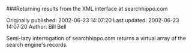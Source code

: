 ###Returning results from the XML interface at searchhippo.com

Originally published: 2002-06-23 14:07:20
Last updated: 2002-06-23 14:07:20
Author: Bill Bell

Semi-lazy interrogation of searchhippo.com returns a virtual array of the search engine's records.